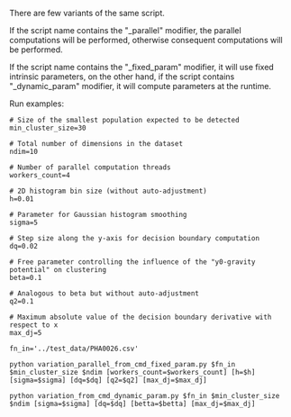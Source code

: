 There are few variants of the same script.

If the script name contains the "_parallel" modifier, the parallel computations will be performed, otherwise consequent computations will be performed.

If the script name contains the "_fixed_param" modifier, it will use fixed intrinsic parameters, on the other hand, if the script contains "_dynamic_param" modifier, it will compute parameters at the runtime.

Run examples:

````
# Size of the smallest population expected to be detected
min_cluster_size=30  

# Total number of dimensions in the dataset
ndim=10  

# Number of parallel computation threads
workers_count=4  

# 2D histogram bin size (without auto-adjustment)
h=0.01  

# Parameter for Gaussian histogram smoothing
sigma=5  

# Step size along the y-axis for decision boundary computation
dq=0.02  

# Free parameter controlling the influence of the "y0-gravity potential" on clustering
beta=0.1  

# Analogous to beta but without auto-adjustment
q2=0.1  

# Maximum absolute value of the decision boundary derivative with respect to x
max_dj=5

fn_in='../test_data/PHA0026.csv'

python variation_parallel_from_cmd_fixed_param.py $fn_in $min_cluster_size $ndim [workers_count=$workers_count] [h=$h] [sigma=$sigma] [dq=$dq] [q2=$q2] [max_dj=$max_dj]

python variation_from_cmd_dynamic_param.py $fn_in $min_cluster_size $ndim [sigma=$sigma] [dq=$dq] [betta=$betta] [max_dj=$max_dj]
````